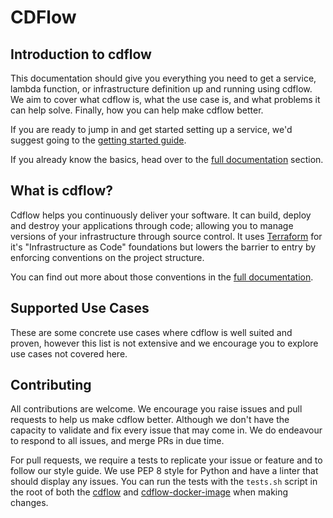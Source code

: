 # CDFlow

## Introduction to cdflow

This documentation should give you everything you need to get a service, lambda function, or infrastructure definition up and running using cdflow. We aim to cover what cdflow is, what the use case is, and what problems it can help solve. Finally, how you can help make cdflow better.

If you are ready to jump in and get started setting up a service, we'd suggest going to the [getting started guide](guides/getting-started).

If you already know the basics, head over to the [full documentation]() section.

What is cdflow?
---------------

Cdflow helps you continuously deliver your software. It can build, deploy and destroy your applications through code; allowing you to manage versions of your infrastructure through source control. It uses [Terraform](https://www.terraform.io/intro/index.html) for it's "Infrastructure as Code" foundations but lowers the barrier to entry by enforcing conventions on the project structure.

You can find out more about those conventions in the [full documentation]().

Supported Use Cases
--------------------

These are some concrete use cases where cdflow is well suited and proven, however this list is not extensive and we encourage you to explore use cases not covered here.





Contributing
------------

All contributions are welcome. We encourage you raise issues and pull requests to help us make cdflow better. Although we don't have the capacity to validate and fix every issue that may come in. We do endeavour to respond to all issues, and merge PRs in due time.

For pull requests, we require a tests to replicate your issue or feature and to follow our style guide. We use PEP 8 style for Python and have a linter that should display any issues. You can run the tests with the `tests.sh` script in the root of both the [cdflow]() and [cdflow-docker-image]() when making changes.
